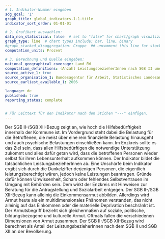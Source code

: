 ```yaml
---
# 1. Indikator-Nummer eingeben
sdg_goal: '1'
graph_title: global_indicators.1-1-title
indicator_sort_order: 01-01-01

# 2. Grafikart auswaehlen:
data_non_statistical: false  # set to "false" for chart/graph visualization
graph_type: line  # chart types include: bar, line, binary
#graph_stacked_disaggregation: Gruppe  ## uncomment this line for stacked bars. eplace "Geschlecht" with the field of aggregation.
computation_units: Prozent

# 3. Berechnung und Quelle eingeben:
national_geographical_coverage: Land BW
computation_definitions: (Anzahl LeistungsbezieherInnen nach SGB II und SGB XII / Anzahl EinwohnerInnen) * 100
source_active_1: true
source_organisation_1: Bundesagentur für Arbeit, Statistisches Landesamt BW
source_earliest_available_1: 2006

language: de   
published: true
reporting_status: complete


# Für Leittext für den Indikator nach den Stichen "---" einfügen.
---
```


Der SGB II-/SGB XII-Bezug zeigt an, wie hoch die Hilfebedürftigkeit innerhalb der Kommune ist. Im Vordergrund steht dabei die Belastung für die Betroffenen, die meist über eine rein finanzielle Belastung hinausgeht und auch psychische Belastungen einschließen kann. Im Enzkreis sollte es das Ziel sein, dass allen Hilfsbedürftigen die notwendige Unterstützung zukommt und alles dafür getan wird, dass die betroffenen Personen wieder selbst für ihren Lebensunterhalt aufkommen können.
Der Indikator bildet die tatsächlichen LeistungsbezieherInnen ab. Eine Unschärfe beim Indikator ergibt sich durch die Dunkelziffer derjenigen Personen, die eigentlich leistungsberechtigt wären, jedoch keine Leistungen beantragen. Gründe dafür können Unwissenheit, Scham oder fehlendes Selbstvertrauen im Umgang mit Behörden sein. Dem wirkt der Enzkreis mit Hinweisen zur Beratung für die Antragstellung und Sozialarbeit entgegen.
Der SGB II-/SGB XII-Bezug kann alleinig die Einkommensarmut abbilden. Allerdings wird Armut heute als ein multidimensionales Phänomen verstanden, das nicht alleinig auf das Einkommen oder die materielle Deprivation beschränkt ist. Der Armutsbegriff bezieht sich gleichermaßen auf soziale, politische, bildungsbezogene und kulturelle Armut. Oftmals fallen die verschiedenen Dimensionen von Armut zusammen.
Der SGB II-/SGB XII-Bezug wird berechnet als Anteil der LeistungsbezieherInnen nach dem SGB II und SGB XII an der Bevölkerung.
